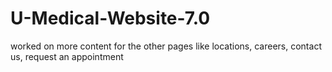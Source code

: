 # U-Medical-Website-7.0
worked on more content for the other pages like locations, careers, contact us, request an appointment

